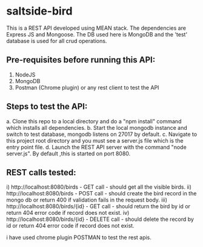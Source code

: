 # saltside-bird

This is a REST API developed using MEAN stack. The dependencies are Express JS and Mongoose.
The DB used here is MongoDB and the 'test' database is used for all crud operations.

Pre-requisites before running this API:
---------------------------------------
1. NodeJS
2. MongoDB
3. Postman (Chrome plugin) or any rest client to test the API

Steps to test the API:
----------------------
a. Clone this repo to a local directory and do a "npm install" command which installs all dependencies.
b. Start the local mongodb instance and switch to test database, mongodb listens on 27017 by default.
c. Navigate to this project root directory and you must see a server.js file which is the entry point file.
d. Launch the REST API server with the command "node server.js". By default ,this is started on port 8080.

REST calls tested:
------------------
i) http://localhost:8080/birds  - GET call - should get all the visible birds.
ii) http://localhost:8080/birds - POST call - should create the bird record in the mongo db or return 400 if validation fails in the request body.
iii) http://localhost:8080/birds/{id} - GET call - should return the bird by id or return 404 error code if record does not exist.
iv) http://localhost:8080/birds/{id} - DELETE call - should delete the record by id or return 404 error code if record does not exist.

i have used chrome plugin POSTMAN to test the rest apis.

